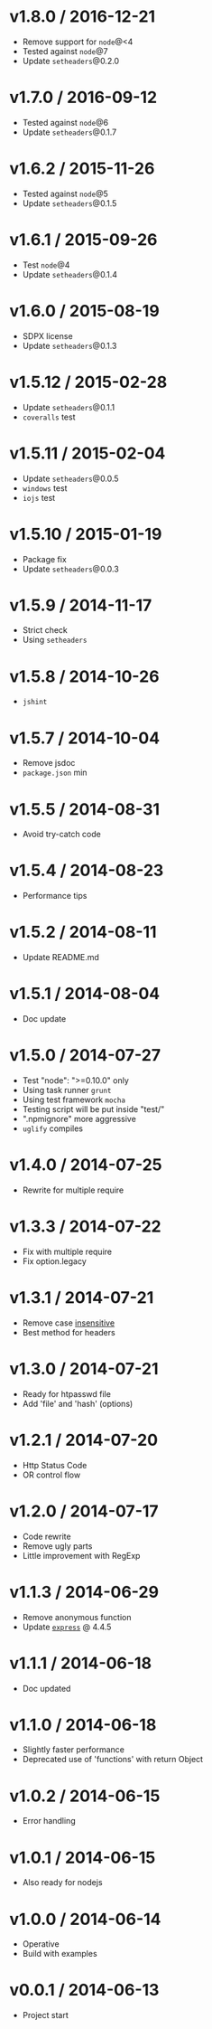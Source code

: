 v1.8.0 / 2016-12-21
==================

  * Remove support for `node`@<4
  * Tested against `node`@7
  * Update `setheaders`@0.2.0

v1.7.0 / 2016-09-12
==================

  * Tested against `node`@6
  * Update `setheaders`@0.1.7

v1.6.2 / 2015-11-26
==================

  * Tested against `node`@5
  * Update `setheaders`@0.1.5

v1.6.1 / 2015-09-26
==================

  * Test `node`@4
  * Update `setheaders`@0.1.4

v1.6.0 / 2015-08-19
==================

  * SDPX license
  * Update `setheaders`@0.1.3

v1.5.12 / 2015-02-28
==================

  * Update `setheaders`@0.1.1
  * `coveralls` test

v1.5.11 / 2015-02-04
==================

  * Update `setheaders`@0.0.5
  * `windows` test
  * `iojs` test

v1.5.10 / 2015-01-19
==================

  * Package fix
  * Update `setheaders`@0.0.3

v1.5.9 / 2014-11-17
==================

  * Strict check
  * Using `setheaders`

v1.5.8 / 2014-10-26
==================

  * `jshint`

v1.5.7 / 2014-10-04
==================

  * Remove jsdoc
  * `package.json` min

v1.5.5 / 2014-08-31
==================

  * Avoid try-catch code

v1.5.4 / 2014-08-23
==================

  * Performance tips

v1.5.2 / 2014-08-11
==================

  * Update README.md

v1.5.1 / 2014-08-04
==================

  * Doc update

v1.5.0 / 2014-07-27
==================

  * Test "node": ">=0.10.0" only
  * Using task runner `grunt`
  * Using test framework `mocha`
  * Testing script will be put inside "test/"
  * ".npmignore" more aggressive
  * `uglify` compiles

v1.4.0 / 2014-07-25
==================

  * Rewrite for multiple require

v1.3.3 / 2014-07-22
==================

  * Fix with multiple require
  * Fix option.legacy

v1.3.1 / 2014-07-21
==================

  * Remove case [insensitive](http://jsperf.com/case-sensitive-regex-vs-case-insensitive-regex)
  * Best method for headers

v1.3.0 / 2014-07-21
==================

  * Ready for htpasswd file
  * Add 'file' and 'hash' (options)

v1.2.1 / 2014-07-20
==================

  * Http Status Code
  * OR control flow

v1.2.0 / 2014-07-17
==================

  * Code rewrite
  * Remove ugly parts
  * Little improvement with RegExp

v1.1.3 / 2014-06-29
==================

  * Remove anonymous function
  * Update [`express`](https://github.com/visionmedia/express) @ 4.4.5

v1.1.1 / 2014-06-18
==================

  * Doc updated

v1.1.0 / 2014-06-18
==================

  * Slightly faster performance
  * Deprecated use of 'functions' with return Object

v1.0.2 / 2014-06-15
==================

  * Error handling

v1.0.1 / 2014-06-15
==================

  * Also ready for nodejs

v1.0.0 / 2014-06-14
==================

  * Operative
  * Build with examples

v0.0.1 / 2014-06-13
==================

  * Project start
